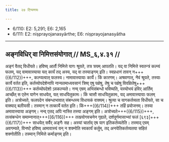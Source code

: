 ```yaml
---
title: २७ टिप्पणयः

---
```

- 6/110: E2: 5,291; E6: 2,165
- 6/111: E2: niṣprayojanasyārthe; E6: niṣprayojanasyātha

____________________________________________


## अङ्गविधिर् वा निमित्तसंयोगात् // MS_६,४.३१ //

अङ्गं वैतद् विधीयते। हविष्य् आर्तौ निमित्ते यागः श्रूयते, तत्र त्रयम् आपतति। यद् वा निमित्ते स्वतन्त्रं कल्प्यं फलम्, यद् वामावास्याया यत् कार्यं तद् अस्य, यद् वा तस्याङ्गम् इति। स्वप्रधानं तावन् न+++({6/112})+++, कल्प्यत्वात् फलस्य। नामावास्यायाः कार्ये। किं कारणम्। अश्रवणात्, नैवं श्रूयते, तस्याः कार्ये वर्तत इति, कर्तव्योपदेशेनापि नान्यतमाध्यवसानं त्रिष्व् एषु पक्षेषु, तेषु च पक्षेषु विवक्षितेषु+++({6/113})+++ कर्तव्योपदेशो ऽवकल्प्यते।
नन्व् एवम् अभिसंबन्धो भविष्यति, यस्योभयं हविर् आर्तिम् आर्च्छेत् स एतेन यागेन साधयेत्, यत् साधयितुकामः। किं चासौ साधयितुकामः, यद् अमावास्यायाः फलम् इति। अत्रोच्यते, फलपदेन संबन्धाभावात् संबन्धस्य विधायकं वाक्यम्। श्रुत्या च यागकर्तव्यता विधीयते, सा च वाक्याद् बलीयसी। तस्मान् न तत्कार्ये वर्तत इति। किं+++({6/114})+++ तर्हि प्रयोजनम्। तस्या अमावास्याया अङ्गम्। नन्व् एतद् अपि नास्ति तस्या अङ्गम् इति। अत्रोच्यते+++({6/115})+++, तत्संबन्धेन समाम्नानात्+++({6/116})+++ तत्प्रयोगवचनेन गृह्यते, दर्शपूर्णमासाभ्यां फलं [६९३]+++({6/117})+++ साधयेत् सर्वैर् अङ्गैः सह। अस्यां चार्ताव् एष याग इतिकर्तव्यतेति। तस्माद् एवम् अवगम्यते, विनष्टे हविष्य् आमावास्यं यन् न शक्नोति स्वकार्यं कर्तुम्, तद् अनयेतिकर्तव्यतया सहितं शक्नोतीति। तस्मान् निमित्ते कर्माङ्गम् इति।
